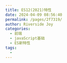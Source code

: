 ```yaml
---
title: ES12(2021)特性
date: 2024-04-09 08:56:40
permalink: /pages/2f7319/
author: Riverside Joy
categories:
  - 前端
  - javaScript基础
  - ES新特性
tags:
  - 
---
```

